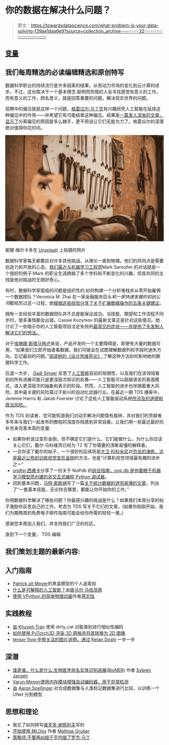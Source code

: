 # 你的数据在解决什么问题？

> 原文：<https://towardsdatascience.com/what-problem-is-your-data-solving-f39ae1daa6e9?source=collection_archive---------32----------------------->

## [变量](https://towardsdatascience.com/tagged/the-variable)

## 我们每周精选的必读编辑精选和原创特写

数据科学职业的持续流行是许多因素的结果，从劳动力市场的变化到云计算的进步。不过，这也取决于一个基本理念:聪明而热情的人会寻找感觉有意义的工作。而有意义的工作，顾名思义，就是回答重要的问题，解决现实世界的问题。

招聘中的偏见就是这样一个问题，[格雷瓜尔·马丁农](https://medium.com/u/8af186f0eff5?source=post_page-----f39ae1daa6e9--------------------------------)有兴趣研究人工智能在延续这种偏见中的作用——并希望它有可能结束这种偏见。结果是[一篇发人深省的文章，显示了](/tutorial-breaking-myths-about-ai-fairness-the-case-of-biased-automated-recruitment-9ee9b2ecc3a)分离偏见的原因是多么棘手，更不用说让它们无能为力了。格雷瓜尔的深潜绝对值得你花时间。

![](img/3c848e027287901c9fc44636d07aea89.png)

妮娜·梅尔卡多在 [Unsplash](https://unsplash.com?utm_source=medium&utm_medium=referral) 上拍摄的照片

数据科学家每天都要应对许多其他挑战，从理论一直到物理。他们的共同点是需要创造力和开放的心态。[我们最近与机器学习工程师](/read-and-write-obsessively-there-are-no-real-shortcuts-to-producing-great-work-4ea1f3421eec)Mark Saroufim 的对话就是一个很好的例子:Mark 的职业生涯跨越了多个学科和不断变化的兴趣，但其共同的主线是他对挑战的无限好奇心。

有时，数据科学家面临的问题是组织性的:如何构建一个分析堆栈并从零开始雇佣一个数据团队？Veronica M. Zhai 在一家金融服务巨头*和一家快速发展的初创公司*都经历过这一过程，她[根据这些经验分享了关于扩展数据操作的五条关键建议](/5-things-ive-learned-from-building-analytics-stacks-at-j-p-morgan-and-fivetran-b9235ef0710b)。

拥有一支经验丰富的数据团队并不总是能保证成功。当技能、期望和工作流程不同步时，很多事情都会出错。Cassie Kozyrkov 的最新文章正是针对这些情况。她讨论了一些暗示你的人工智能项目注定失败的[最常见的症状——并提供了先发制人解决它们的想法。](/3-signs-that-your-ai-project-is-doomed-9e3ab82d9425)

对于[埃琳娜·斯塔马特卢](https://medium.com/u/2f7a7ef068e7?source=post_page-----f39ae1daa6e9--------------------------------)来说，产品开发的一个主要障碍是，即使有大量的数据可用，“如果我们立即开始查看数据，我们可能会在试图理解数据列和字段时迷失方向，忘记最初的问题。”[阅读她的《设计思维导论》](/applying-design-and-agile-thinking-to-your-data-science-project-part-1-ef945c558181),了解这种方法如何影响她的数据科学工作。

后退一大步， [Gadi Singer](https://medium.com/u/51de1f48d0b?source=post_page-----f39ae1daa6e9--------------------------------) 反思了[人工智能](/understanding-of-and-by-deep-knowledge-aac5ede75169)目前的局限性，以及我们在该领域看到的所有进展可能只是更深层次知识的前奏——人工智能可以超越语言的表面模式，进入更深层次的抽象和表示的阶段。然而，人工智能的进步也伴随着重大风险，其中最关键的风险莫过于新兴的自动化武器行业。在最近一期 TDS 播客中，Jeremie Harris 和 Jakob Foerster 讨论了这些人工智能驱动系统[所涉及的道德和政治风险。](/the-high-cost-of-automated-weapons-7c07dc9e186f)

作为 TDS 的读者，您可能知道我们对动手解决问题情有独钟，并对我们的贡献者多年来与我们一起发布的教程的深度存档感到非常自豪。让我们用一些最近最好的补充来完善本周的变量:

*   如果你听说过变形金刚，但不确定它们是什么，它们能做什么，为什么你应该关心它们，戴尔·马科维茨已经为 T2 写了你需要的清晰易懂的解释者。
*   一旦你读了戴尔的帖子，一个很好的后续将是[大卫·科科米尼](https://medium.com/u/a182c5459e71?source=post_page-----f39ae1daa6e9--------------------------------)对[恐龙的演练，这是最近公布的训练视觉变形金刚](/on-dino-self-distillation-with-no-labels-c29e9365e382)的方法，也是“计算机视觉领域最有趣的进步之一”
*   [ondřej·西弗卡](https://medium.com/u/a9d7bd5de9bf?source=post_page-----f39ae1daa6e9--------------------------------)分享了一份关于 NoPdb 的[综合指南，nop db 是他着眼于机器学习模型而创建的非交互式编程 Python 调试器](/dissecting-ml-models-with-nopdb-6ff4651fb131)。
*   回到基本问题，[马特·索斯纳](https://medium.com/u/f17fb22b897?source=post_page-----f39ae1daa6e9--------------------------------)写了一篇[关于统计数据的透彻易懂的文章](/stats-essentials-for-data-science-cfcdee17af68)，列出了“一套基本技能，无论你去哪里，都能让你开始你的工作。”

你用数据科学解决了哪些问题？你最感兴趣的挑战是什么？如果我们本周分享的帖子激励你反思自己的工作，考虑为 TDS 写关于它们的文章。(如果你刚刚开始，我们为期两周的免费电子邮件指南可能会给你所需的轻轻一推。)

感谢您本周加入我们，并支持我们广泛的社区。

直到下一个变量，
TDS 编辑

## 我们策划主题的最新内容:

## 入门指南

*   [Patrick alt Meyer](/individual-recourse-for-black-box-models-5e9ed1e4b4cc)的黑盒模型的个人追索权
*   [什么是可解释的人工智能？](/whats-explainable-ai-fff416111830)由[奥马尔·马哈茂德](https://medium.com/u/62cd989987f6?source=post_page-----f39ae1daa6e9--------------------------------)
*   [使用 VPython 的简单物理动画](/simple-physics-animations-using-vpython-1fce0284606)作者[蒋志恒](https://medium.com/u/fd32045f68d4?source=post_page-----f39ae1daa6e9--------------------------------)

## 实践教程

*   [由](/similarity-encoding-for-dirty-categories-using-dirty-cat-d9f0b581a552) [Khuyen Tran](https://medium.com/u/84a02493194a?source=post_page-----f39ae1daa6e9--------------------------------) 使用 dirty_cat 对脏类别进行相似性编码
*   [如何使用 PyTorch3D 渲染 3D 网格并将其转换为 2D 图像](/how-to-render-3d-files-using-pytorch3d-ef9de72483f8)
*   [tensor flow 中带关注的图片说明，通过](/image-captions-with-attention-in-tensorflow-step-by-step-927dad3569fa) [Ketan Doshi](https://medium.com/u/54f9ca55ed47?source=post_page-----f39ae1daa6e9--------------------------------) 一步一步

## 深潜

*   [谁是谁，什么是什么:生物医学命名实体识别进展(BioNER)](/whos-who-and-what-s-what-advances-in-biomedical-named-entity-recognition-bioner-c42a3f63334c) 作者 [Sybren Jansen](https://medium.com/u/7da425256f5d?source=post_page-----f39ae1daa6e9--------------------------------)
*   [Varun Menon](/enhancing-autoencoders-with-memory-modules-for-anomaly-detection-692dfad5e4fb)[使用内存模块增强自动编码器，用于异常检测](https://medium.com/u/e80621703842?source=post_page-----f39ae1daa6e9--------------------------------)
*   [由](/a-comparison-of-synthetic-vs-human-labeled-dataset-to-train-a-unet-segmentation-model-10588f8d9c12) [Aaron Soellinger](https://medium.com/u/e7d1a49e6867?source=post_page-----f39ae1daa6e9--------------------------------) 对合成数据集与人类标记数据集进行比较，以训练一个 UNet 分割模型

## 思想和理论

*   我忘了如何拼写[维克多·谢佩利夫](https://medium.com/u/138ad8656987?source=post_page-----f39ae1daa6e9--------------------------------)写的
*   [开始使用 MLOps](/get-started-with-mlops-fd7062cab018) 作者 [Mathias Gruber](https://medium.com/u/bd465150179d?source=post_page-----f39ae1daa6e9--------------------------------)
*   [策略师:不要再纠结于平均值了](/strategists-stop-obsessing-about-averages-923bc5f57ca0)[罗杰·马丁](https://medium.com/u/3f12bb07b95d?source=post_page-----f39ae1daa6e9--------------------------------)